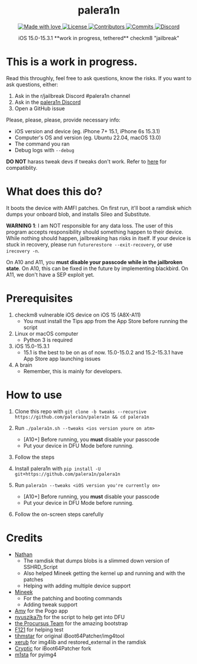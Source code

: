 <h1 align="center">
  palera1n
</h1>

<p align="center">
  <a href="#">
    <img src="https://img.shields.io/badge/made%20with-love-E760A4.svg" alt="Made with love">
  </a>
  <a href="https://github.com/palera1n/palera1n/blob/main/LICENSE" target="_blank">
    <img src="https://img.shields.io/github/license/palera1n/palera1n.svg" alt="License">
  </a>
  <a href="https://github.com/palera1n/palera1n/graphs/contributors" target="_blank">
    <img src="https://img.shields.io/github/contributors/palera1n/palera1n.svg" alt="Contributors">
  </a>
  <a href="https://github.com/palera1n/palera1n/commits/main" target="_blank">
    <img src="https://img.shields.io/github/commit-activity/w/palera1n/palera1n.svg" alt="Commits">
  </a>
  <a href="https://dsc.gg/palera1n" target="_blank">
    <img src="https://img.shields.io/discord/1028398973452570725?label=discord" alt="Discord">
  </a>
</p>

<p align="center">
iOS 15.0-15.3.1 **work in progress, tethered** checkm8 "jailbreak"
</p>

# This is a work in progress.

Read this throughly, feel free to ask questions, know the risks. If you want to ask questions, either:

1. Ask in the r/jailbreak Discord #palera1n channel
2. Ask in the [palera1n Discord](https://discord.gg/4S3yUMxuQH)
3. Open a GitHub issue

Please, please, please, provide necessary info:

- iOS version and device (eg. iPhone 7+ 15.1, iPhone 6s 15.3.1)
- Computer's OS and version (eg. Ubuntu 22.04, macOS 13.0)
- The command you ran
- Debug logs with `--debug`

**DO NOT** harass tweak devs if tweaks don't work. Refer to [here](https://github.com/itsnebulalol/ios15-tweaks) for compatiblity.

# What does this do?

It boots the device with AMFI patches. On first run, it'll boot a ramdisk which dumps your onboard blob, and installs Sileo and Substitute.

**WARNING 1**: I am NOT responsible for any data loss. The user of this program accepts responsibility should something happen to their device. While nothing should happen, jailbreaking has risks in itself. If your device is stuck in recovery, please run `futurerestore --exit-recovery`, or use `irecovery -n`.

On A10 and A11, you **must disable your passcode while in the jailbroken state**. On A10, this can be fixed in the future by implementing blackbird. On A11, we don't have a SEP exploit yet.

# Prerequisites

1. checkm8 vulnerable iOS device on iOS 15 (A8X-A11)
    - You must install the Tips app from the App Store before running the script
2. Linux or macOS computer
    - Python 3 is required
3. iOS 15.0-15.3.1
    - 15.1 is the best to be on as of now. 15.0-15.0.2 and 15.2-15.3.1 have App Store app launching issues
4. A brain
    - Remember, this is mainly for developers.

# How to use

1. Clone this repo with `git clone -b tweaks --recursive https://github.com/palera1n/palera1n && cd palera1n`
2. Run `./palera1n.sh --tweaks <ios version youre on atm>`
    - \[A10+\] Before running, you **must** disable your passcode
    - Put your device in DFU Mode before running.
3. Follow the steps

1. Install palera1n with `pip install -U git+https://github.com/palera1n/palera1n`
2. Run `palera1n --tweaks <iOS version you're currently on>`
    - \[A10+\] Before running, you **must** disable your passcode
    - Put your device in DFU Mode before running.
3. Follow the on-screen steps carefully

# Credits

- [Nathan](https://github.com/verygenericname)
    - The ramdisk that dumps blobs is a slimmed down version of SSHRD_Script
    - Also helped Mineek getting the kernel up and running and with the patches
    - Helping with adding multiple device support
- [Mineek](https://github.com/mineek)
    - For the patching and booting commands
    - Adding tweak support
- [Amy](https://github.com/elihwyma) for the Pogo app
- [nyuszika7h](https://github.com/nyuszika7h) for the script to help get into DFU
- [the Procursus Team](https://github.com/ProcursusTeam) for the amazing bootstrap
- [F121](https://github.com/F121Live) for helping test
- [tihmstar](https://github.com/tihmstar) for original iBoot64Patcher/img4tool
- [xerub](https://github.com/xerub) for img4lib and restored_external in the ramdisk
- [Cryptic](https://github.com/Cryptiiiic) for iBoot64Patcher fork
- [m1sta](https://github.com/m1stadev) for pyimg4
